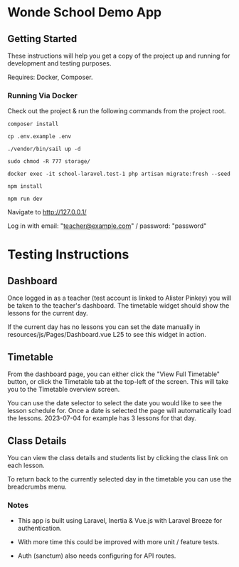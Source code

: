 # Wonde School Demo App

## Getting Started

These instructions will help you get a copy of the project up and running for development and testing purposes.

Requires: Docker, Composer.

### Running Via Docker

Check out the project & run the following commands from the project root.

`composer install`

`cp .env.example .env`

`./vendor/bin/sail up -d`

`sudo chmod -R 777 storage/`

`docker exec -it school-laravel.test-1 php artisan migrate:fresh --seed` 

`npm install`

`npm run dev`


Navigate to http://127.0.0.1/

Log in with email: "teacher@example.com" / password: "password"


# Testing Instructions

## Dashboard

Once logged in as a teacher (test account is linked to Alister Pinkey) you will be taken to the teacher's dashboard. The timetable widget should show the lessons for the current day.

If the current day has no lessons you can set the date manually in resources/js/Pages/Dashboard.vue L25 to see this widget in action.


## Timetable

From the dashboard page, you can either click the "View Full Timetable" button, or click the Timetable tab at the top-left of the screen. This will take you to the Timetable overview screen.

You can use the date selector to select the date you would like to see the lesson schedule for. Once a date is selected the page will automatically load the lessons. 2023-07-04 for example has 3 lessons for that day.   

## Class Details 

You can view the class details and students list by clicking the class link on each lesson.

To return back to the currently selected day in the timetable you can use the breadcrumbs menu.

### Notes

- This app is built using Laravel, Inertia & Vue.js with Laravel Breeze for authentication.

- With more time this could be improved with more unit / feature tests.

- Auth (sanctum) also needs configuring for API routes.
